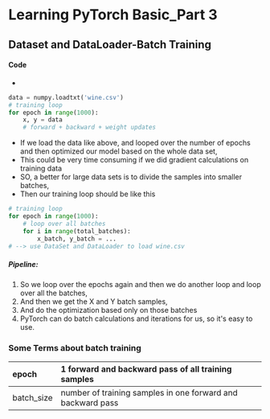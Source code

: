 # Learning PyTorch Basic_Part 3
##  Dataset and DataLoader-Batch Training
#### Code
* 
```python
data = numpy.loadtxt('wine.csv')
# training loop
for epoch in range(1000):
    x, y = data
    # forward + backward + weight updates
```
* If we load the data like above, and looped over the number of epochs and then optimized our model based on the whole data set,
* This could be very time consuming if we did gradient calculations on training data
* SO, a better for large data sets is to divide the samples into smaller batches, 
* Then our training loop should be like this
```python
# training loop 
for epoch in range(1000):
    # loop over all batches
    for i in range(total_batches):
        x_batch, y_batch = ...
# --> use DataSet and DataLoader to load wine.csv    
```
##### Pipeline:
1. So we loop over the epochs again and then we do another loop and loop over all the batches,
2. And then we get the X and Y batch samples,
3. And do the optimization based only on those batches
4. PyTorch can do batch calculations and iterations for us, so it's easy to use.
### Some Terms about batch training
| epoch | 1 forward and backward pass of all training samples |
| :-----| :----------------------------------------------------|
| batch_size | number of training samples in one forward and backward pass |
